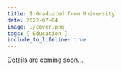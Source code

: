 ```yaml
---
title: I Graduated from University
date: 2022-07-04
image: ./cover.png
tags: [ Education ]
include_to_lifeline: true
---
```


Details are coming soon...

<!--more-->

